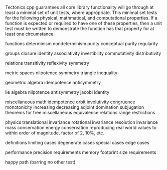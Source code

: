 Tectonics.cpp guarantees all core library functionality will go through at least a minimal set of unit tests, where appropriate.
This minimal set tests for the following physical, mathmatical, and computational properties. 
If a function is expected or required to have one of these properties, 
then a unit test must be written to demonstrate the function has that property for at least one circumstance.


functions
	determinism
	nondeterminism
	purity
	conceptual purity
	regularity

groups
	closure
	identity
	associativity
	invertibility
	commutativity
	distributivity

relations
	transitivity
	reflexivity
	symmetry

metric spaces
	nilpotence
	symmetry
	triangle inequality

geometric algebra
	idempotence
	antisymmetry

lie algebra
	nilpotence
	antisymmetry
	jacobi identity

miscellaneous math
	idempotence
	orbit
	involutivity
	congruence
	monotonicity
	increasing
	decreasing
	adjoint
	domination
	subjugation
	theorems for free
	miscellaneous equivalence relations
	range restrictions

physics
	translational invariance
	rotational invariance
	resolution invariance
	mass conservation
	energy conservation
	reproducing real world values to within order of magnitude, factor of 2, 10%, etc.

definitions
	limiting cases
	degenerate cases
	special cases
	edge cases

performance
	precision requirements
	memory footprint size requirements

happy path (barring no other test)